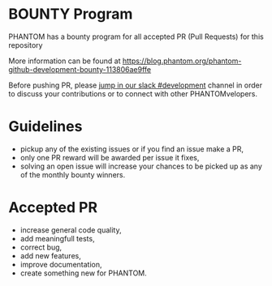 # BOUNTY Program
PHANTOM has a bounty program for all accepted PR (Pull Requests) for this repository

More information can be found at https://blog.phantom.org/phantom-github-development-bounty-113806ae9ffe

Before pushing PR, please [jump in our slack #development](https://phantom.org/slack) channel in order to discuss your contributions or to connect with other PHANTOMvelopers.

# Guidelines
- pickup any of the existing issues or if you find an issue make a PR,
- only one PR reward will be awarded per issue it fixes,
- solving an open issue will increase your chances to be picked up as any of the monthly bounty winners.

# Accepted PR
- increase general code quality,
- add meaningfull tests,
- correct bug,
- add new features,
- improve documentation,
- create something new for PHANTOM.
